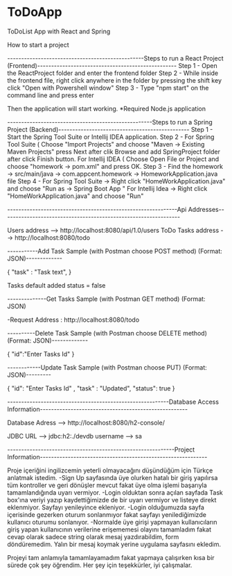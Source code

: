# ToDoApp

ToDoList App with React and Spring

How to start a project

-------------------------------------------------Steps to run a React Project (Frontend)--------------------------------------------------
Step 1 - Open the ReactProject folder and enter the frontend folder
Step 2 - While inside the frontend file, right click anywhere in the folder by pressing the shift key click "Open with Powershell window"
Step 3 - Type "npm start" on the command line and press enter

Then the application will start working.
\*Required Node.js application

----------------------------------------------------Steps to run a Spring Project (Backend)-----------------------------------------------
Step 1 - Start the Spring Tool Suite or Intellij IDEA application.
Step 2 - For Spring Tool Suite ( Choose "Import Projects" and choose "Maven -> Existing Maven Projects" press Next after clik Browse and add SpringProject folder after click Finish button.
For Intellij IDEA ( Choose Open File or Project and choose "homework -> pom.xml" and press OK.
Step 3 - Find the homework -> src/main/java -> com.appcent.homework -> HomeworkApplication.java file
Step 4 - For Spring Tool Suite -> Right click "HomeWorkApplication.java" and choose "Run as -> Spring Boot App "
For Intellij Idea -> Right click "HomeWorkApplication.java" and choose "Run"

-------------------------------------------------------------Api Addresses----------------------------------------------------------------

Users address --> http://localhost:8080/api/1.0/users
ToDo Tasks address --> http://localhost:8080/todo

-----------Add Task Sample (with Postman choose POST method) (Format: JSON)-------------

{
"task" : "Task text",
}

Tasks default added status = false

--------------Get Tasks Sample (with Postman GET method) (Format: JSON)

-Request Address : http://localhost:8080/todo

----------Delete Task Sample (with Postman choose DELETE method) (Format: JSON)-------------

{
"id":"Enter Tasks Id"
}

------------Update Task Sample (with Postman choose PUT) (Format: JSON)---------

{
"id": "Enter Tasks Id" ,
"task" : "Updated",
"status": true
}

----------------------------------------------------------Database Access Information-----------------------------------------------------

Database Adress --> http://localhost:8080/h2-console/

JDBC URL --> jdbc:h2:./devdb
username --> sa

------------------------------------------------------------Project Information------------------------------------------------------------

Proje içeriğini ingilizcemin yeterli olmayacağını düşündüğüm için Türkçe anlatmak istedim.
-Sign Up sayfasında üye olurken hatalı bir giriş yapılırsa tüm kontroller ve geri dönüşler mevcut fakat üye olma işlemi başarıyla tamamlandığında uyarı vermiyor.
-Login olduktan sonra açılan sayfada Task box'ına veriyi yazıp kaydettiğimizde de bir uyarı vermiyor ve listeye direkt eklenmiyor. Sayfayı yenileyince ekleniyor.
-Login olduğumuzda sayfa içerisinde gezerken oturum sonlanmıyor fakat sayfayı yenilediğimizde kullanıcı oturumu sonlanıyor.
-Normalde üye girişi yapmayan kullanıcıların giriş yapan kullanıcının verilerine erişememesi olayını tamamladım fakat cevap olarak sadece string olarak mesaj yazdırabildim,
form döndüremedim. Yalın bir mesaj koymak yerine uygulama sayfasını ekledim.

Projeyi tam anlamıyla tamamlayamadım fakat yapmaya çalışırken kısa bir sürede çok şey öğrendim. Her şey için teşekkürler, iyi çalışmalar.
